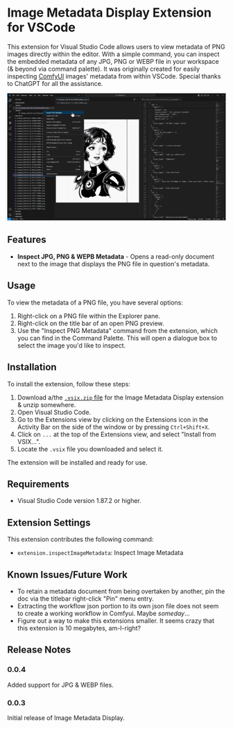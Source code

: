 # Image Metadata Display Extension for VSCode

This extension for Visual Studio Code allows users to view metadata of PNG images directly within the editor. With a simple command, you can inspect the embedded metadata of any JPG, PNG or WEBP file in your workspace (& beyond via command palette). It was originally created for easily inspecting [ComfyUI](https://github.com/comfyanonymous/ComfyUI) images' metadata from within VSCode. Special thanks to ChatGPT for all the assistance.

!["Inspect JPG, PNG & WEBP Metadata via explorer right-click"](images/explorer_example.png)

## Features

- **Inspect JPG, PNG & WEPB Metadata** - Opens a read-only document next to the image that displays the PNG file in question's metadata.

## Usage

To view the metadata of a PNG file, you have several options: 

1. Right-click on a PNG file within the Explorer pane.
2. Right-click on the title bar of an open PNG preview.
3. Use the "Inspect PNG Metadata" command from the extension, which you can find in the Command Palette. This will open a dialogue box to select the image you'd like to inspect.

## Installation

To install the extension, follow these steps:

1. Download a/the [`.vsix.zip` file](https://github.com/Gerkinfeltser/image-metadata-display/releases) for the Image Metadata Display extension & unzip somewhere.
2. Open Visual Studio Code.
3. Go to the Extensions view by clicking on the Extensions icon in the Activity Bar on the side of the window or by pressing `Ctrl+Shift+X`.
4. Click on `...` at the top of the Extensions view, and select "Install from VSIX...".
5. Locate the `.vsix` file you downloaded and select it.

The extension will be installed and ready for use.

## Requirements

- Visual Studio Code version 1.87.2 or higher.

## Extension Settings

This extension contributes the following command:
- `extension.inspectImageMetadata`: Inspect Image Metadata

## Known Issues/Future Work

- To retain a metadata document from being overtaken by another, pin the doc via the titlebar right-click "Pin" menu entry.
- Extracting the workflow json portion to its own json file does not seem to create a working workflow in Comfyui. Maybe *someday*...
- Figure out a way to make this extensions smaller. It seems crazy that this extension is 10 megabytes, am-I-right?

## Release Notes

### 0.0.4
Added support for JPG & WEBP files.

### 0.0.3
Initial release of Image Metadata Display.
